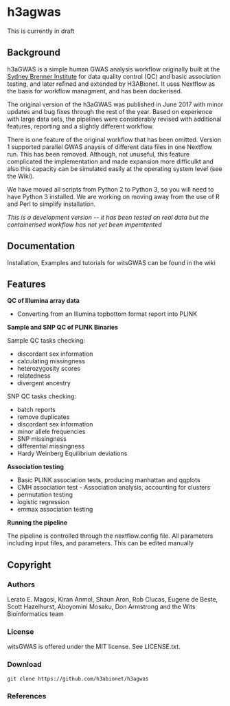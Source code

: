 # h3agwas


This is currently in draft

## Background

h3aGWAS is a simple human GWAS analysis workflow originally built at the [Sydney Brenner Institute](http://www.wits.ac.za/academic/research/sbimb/20747/wits_bioinformatics.html) for data quality control (QC) and basic association testing, and later refined and extended by H3ABionet. It uses Nextflow as the basis for workflow managment, and has been dockerised.

The original version of the h3aGWAS was published in June 2017 with minor updates and bug fixes through the rest of the year. Based on experience with large data sets, the pipelines were considerably revised with additional features, reporting and a slightly different workflow.  

There is one feature of the original workflow that has been omitted. Version 1 supported parallel GWAS anaysis of different data files in one Nextflow run. This has been removed. Although, not unuseful, this feature complicated the implementation and made expansion more difficulkt and also this capacity can be simulated easily at the operating system level (see the Wiki).

We have moved all scripts from Python 2 to Python 3, so you will need to have Python 3 installed. We are working on moving away from the use of R and Perl to simplify installation.

*This is a development version -- it has been tested on real data but the containerised workflow has not yet been impemtented*

## Documentation 

Installation, Examples and tutorials for witsGWAS can be found in the wiki

## Features

**QC of Illumina array data**

  * Converting from an Illumina topbottom format report into PLINK

**Sample and SNP QC of PLINK Binaries**

Sample QC tasks checking:

 *  discordant sex information
 *  calculating missingness
 *  heterozygosity scores
 *  relatedness
 *  divergent ancestry 

SNP QC tasks checking:
 * batch reports
 * remove duplicates
 * discordant sex information
 * minor allele frequencies
 * SNP missingness
 * differential missingness
 * Hardy Weinberg Equilibrium deviations

**Association testing**

 * Basic PLINK association tests, producing manhattan and qqplots
 * CMH association test - Association analysis, accounting for clusters
 * permutation testing
 * logistic regression
 * emmax association testing


**Running the pipeline**

The pipeline is controlled through the nextflow.config file. All parameters including input files, and parameters.  This can be edited manually 


## Copyright

### Authors

Lerato E. Magosi, Kiran Anmol, Shaun Aron, Rob Clucas, Eugene de Beste, Scott Hazelhurst, Aboyomini Mosaku, Don Armstrong and the Wits Bioinformatics team

### License
witsGWAS is offered under the MIT license. See LICENSE.txt.

### Download

`git clone https://github.com/h3abionet/h3agwas`

### References
